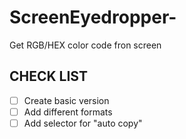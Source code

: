 # ScreenEyedropper-
Get RGB/HEX color code  fron screen

## CHECK LIST
- [ ] Create basic version
- [ ] Add different formats
- [ ] Add selector for "auto copy"
